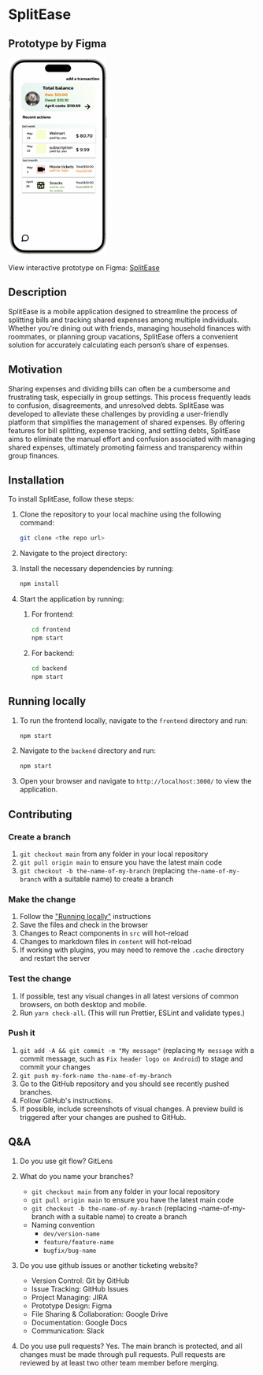 # SplitEase

## Prototype by Figma

<!-- Add a link to this image on Figma -->
<a href="https://www.figma.com/design/42eVwTzPJYXSRaNKKPLRl1/SplitEase_Colored_for_TA?t=u83JnK5PdhNWYErF-1">
<img src="res/MainPage.png" width="200" height="400" />
</a>

View interactive prototype on Figma: [SplitEase](https://www.figma.com/design/42eVwTzPJYXSRaNKKPLRl1/SplitEase_Colored_for_TA?t=u83JnK5PdhNWYErF-1)

## Description

SplitEase is a mobile application designed to streamline the process of splitting bills and tracking shared expenses among multiple individuals. Whether you're dining out with friends, managing household finances with roommates, or planning group vacations, SplitEase offers a convenient solution for accurately calculating each person’s share of expenses.

## Motivation

Sharing expenses and dividing bills can often be a cumbersome and frustrating task, especially in group settings. This process frequently leads to confusion, disagreements, and unresolved debts. SplitEase was developed to alleviate these challenges by providing a user-friendly platform that simplifies the management of shared expenses. By offering features for bill splitting, expense tracking, and settling debts, SplitEase aims to eliminate the manual effort and confusion associated with managing shared expenses, ultimately promoting fairness and transparency within group finances.

## Installation

To install SplitEase, follow these steps:

1. Clone the repository to your local machine using the following command:

   ```sh
   git clone <the repo url>
   ```

2. Navigate to the project directory:
3. Install the necessary dependencies by running:

   ```sh
   npm install
   ```

4. Start the application by running:

   1. For frontend:

      ```sh
      cd frontend
      npm start
      ```

   2. For backend:

      ```sh
      cd backend
      npm start
      ```

## Running locally

1. To run the frontend locally, navigate to the `frontend` directory and run:

   ```sh
   npm start
   ```

2. Navigate to the `backend` directory and run:

   ```sh
   npm start
   ```

3. Open your browser and navigate to `http://localhost:3000/` to view the application.

## Contributing

### Create a branch

1. `git checkout main` from any folder in your local repository
2. `git pull origin main` to ensure you have the latest main code
3. `git checkout -b the-name-of-my-branch` (replacing `the-name-of-my-branch` with a suitable name) to create a branch

### Make the change

1. Follow the ["Running locally"](#running-locally) instructions
1. Save the files and check in the browser
1. Changes to React components in `src` will hot-reload
1. Changes to markdown files in `content` will hot-reload
1. If working with plugins, you may need to remove the `.cache` directory and restart the server

### Test the change

1. If possible, test any visual changes in all latest versions of common browsers, on both desktop and mobile.
2. Run `yarn check-all`. (This will run Prettier, ESLint and validate types.)

### Push it

1. `git add -A && git commit -m "My message"` (replacing `My message` with a commit message, such as `Fix header logo on Android`) to stage and commit your changes
2. `git push my-fork-name the-name-of-my-branch`
3. Go to the GitHub repository and you should see recently pushed branches.
4. Follow GitHub's instructions.
5. If possible, include screenshots of visual changes. A preview build is triggered after your changes are pushed to GitHub.

## Q&A

1. Do you use git flow?
   GitLens

2. What do you name your branches?

   - `git checkout main` from any folder in your local repository
   - `git pull origin main` to ensure you have the latest main code
   - `git checkout -b the-name-of-my-branch` (replacing -name-of-my-branch with a suitable name) to create a branch
   - Naming convention
     - `dev/version-name`
     - `feature/feature-name`
     - `bugfix/bug-name`

3. Do you use github issues or another ticketing website?

   - Version Control: Git by GitHub
   - Issue Tracking: GitHub Issues
   - Project Managing: JIRA
   - Prototype Design: Figma
   - File Sharing & Collaboration: Google Drive
   - Documentation: Google Docs
   - Communication: Slack

4. Do you use pull requests?
   Yes. The main branch is protected, and all changes must be made through pull requests. Pull requests are reviewed by at least two other team member before merging.
